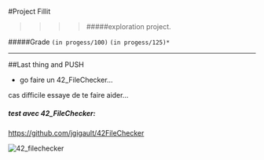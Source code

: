 #Project Fillit
>>>> #####exploration project.

#####Grade ``(in progess/100)`` ``(in progess/125)*``
--------  -----------------------

##Last thing and PUSH
 * go faire un 42_FileChecker...
 
cas difficile essaye de te faire aider...

##### test avec 42_FileChecker:
https://github.com/jgigault/42FileChecker

![42_filechecker](http://image.noelshack.com/fichiers/2016/49/1481086678-screen-shot-2016-12-07-at-5-57-32-am.png)
